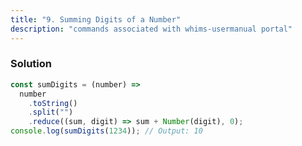 ```yaml
---
title: "9. Summing Digits of a Number"
description: "commands associated with whims-usermanual portal"
---
```


### Solution

```javascript
const sumDigits = (number) =>
  number
    .toString()
    .split("")
    .reduce((sum, digit) => sum + Number(digit), 0);
console.log(sumDigits(1234)); // Output: 10
```
